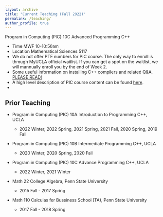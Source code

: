 ```yaml
---
layout: archive
title: "Current Teaching (Fall 2022)"
permalink: /teaching/
author_profile: true
---
```

Program in Computing (PIC) 10C Advanced Programming C++
* Time MWF 10-10:50am
* Location Mathematical Sciences 5117
* We do not offer PTE numbers for PIC course. The only way to enroll is through MyUCLA official waitlist. If you can get a spot on the waitlist, we will mannually enroll you by the end of Week 2.
* Some useful information on installing C++ compilers and related Q&A. </u> [PLEASE READ!](../_teaching/compilers.md)
* A high level description of PIC course content can be found [here](https://ww3.math.ucla.edu/courses/). 
* 

<!-- Program in Computing (PIC) 10A Introduction to Programming C++
* Time MWF 10-10:50am
* Location Mathematical Sciences 5200

We are expecting to have a fully in-person quarter. Most of class activities, including both the midterm and final exams, will take place in-person. 
* The tentative schedule of this quarter can be found [here](../files/schedule_10a_2022spring.pdf). 
* The syllabus can be found [here](../files/syllabus_10a_2022spring.pdf). 
* <u> 
-->

Prior Teaching
---
* Program in Computing (PIC) 10A Introduction to Programming C++, UCLA
  * 2022 Winter, 2022 Spring, 2021 Spring, 2021 Fall, 2020 Spring, 2019 Fall
  
* Program in Computing (PIC) 10B Intermediate Programming C++, UCLA
  * 2020 Winter, 2020 Spring, 2020 Fall

* Program in Computing (PIC) 10C Advance Programming C++, UCLA
  * 2022 Winter, 2021 Winter

* Math 22 College Algebra, Penn State University
  * 2015 Fall - 2017 Spring

* Math 110 Calculas for Bussiness School (TA), Penn State University
  * 2017 Fall - 2018 Spring
